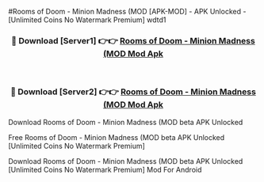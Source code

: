 #Rooms of Doom - Minion Madness (MOD [APK-MOD] - APK Unlocked - [Unlimited Coins No Watermark Premium] wdtd1



<div align="center">

<h3>🔴 Download [Server1] 👉👉 <a href="https://momento.my/?title=Rooms_of_Doom_-_Minion_Madness_(MOD">Rooms of Doom - Minion Madness (MOD Mod Apk</a></h3><br>

<h3>🔴 Download [Server2] 👉👉 <a href="https://momento.my/?title=Rooms_of_Doom_-_Minion_Madness_(MOD">Rooms of Doom - Minion Madness (MOD Mod Apk</a></h3>
</div>



Download Rooms of Doom - Minion Madness (MOD beta APK Unlocked

Free Rooms of Doom - Minion Madness (MOD beta APK Unlocked [Unlimited Coins No Watermark Premium]

Download Rooms of Doom - Minion Madness (MOD beta APK Unlocked [Unlimited Coins No Watermark Premium] Mod For Android
